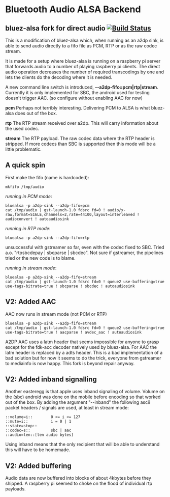 # Bluetooth Audio ALSA Backend 
## bluez-alsa fork for direct audio [![Build Status](https://travis-ci.org/bjerrep/bluez-alsa.svg?branch=master)](https://travis-ci.org/bjerrep/bluez-alsa)


This is a modification of bluez-alsa which, when running as an a2dp sink, is able to send audio directly to a fifo file as PCM, RTP or as the raw codec stream.

It is made for a setup where bluez-alsa is running on a raspberry pi server that forwards audio to a number of playing raspberry pi clients. The direct audio operation decreases the number of required transcodings by one and lets the clients do the decoding where it is needed.

A new command line switch is introduced, **--a2dp-fifo=pcm|rtp|stream**. Currently it is only implemented for SBC, the android used for testing doesn't trigger AAC. (so configure without enabling AAC for now)

**pcm** Perhaps not terribly interesting. Delivering PCM to ALSA is what bluez-alsa does out of the box.

**rtp** The RTP stream received over a2dp. This will carry information about the used codec.

**stream** The RTP payload. The raw codec data where the RTP header is stripped. If more codecs than SBC is supported then this mode will be a little problematic. 

## A quick spin

First make the fifo (name is hardcoded):

    mkfifo /tmp/audio

_running in PCM mode_:

    bluealsa -p a2dp-sink --a2dp-fifo=pcm
    cat /tmp/audio | gst-launch-1.0 fdsrc fd=0 ! audio/x-raw,format=S16LE,channels=2,rate=44100,layout=interleaved ! audioconvert ! autoaudiosink

_running in RTP mode_:

    bluealsa -p a2dp-sink --a2dp-fifo=rtp
unsuccessful with gstreamer so far, even with the codec fixed to SBC. Tried a.o. "rtpsbcdepay | sbcparse | sbcdec". Not sure if gstreamer, the pipelines tried or the new code is to blame.
    
_running in stream mode_:

    bluealsa -p a2dp-sink --a2dp-fifo=stream
    cat /tmp/audio | gst-launch-1.0 fdsrc fd=0 ! queue2 use-buffering=true use-tags-bitrate=true ! sbcparse ! sbcdec ! autoaudiosink
    
    
## V2: Added AAC
    
AAC now runs in stream mode (not PCM or RTP)

    bluealsa -p a2dp-sink --a2dp-fifo=stream
    cat /tmp/audio | gst-launch-1.0 fdsrc fd=0 ! queue2 use-buffering=true use-tags-bitrate=true ! aacparse ! avdec_aac ! autoaudiosink
    
A2DP AAC uses a latm header that seems impossible for anyone to grasp except for the fdk-acc decoder natively used by bluez-alsa. For AAC the latm header is replaced by a adts header. This is a bad implementation of a bad solution but for now it seems to do the trick, everyone from gstreamer to mediainfo is now happy. This fork is beyond repair anyway.

## V2: Added inband signalling
Another easteregg is that apple uses inband signaling of volume. Volume on the (sbc) android was done on the mobile before encoding so that worked out of the box. By adding the argument "--inband" the following ascii packet headers / signals are used, at least in stream mode:

    ::volume=i::		0 <= i <= 127
    ::mute=i::			i = 0 | 1
    ::state=stop::
    ::codec=s::			sbc | aac
    ::audio=len::[len audio bytes]
    
Using inband means that the only recipient that will be able to understand this will have to be homemade.

## V2: Added buffering  
Audio data are now buffered into blocks of about 4kbytes before they shipped. A raspberry pi seemed to choke on the flood of individual rtp payloads.
